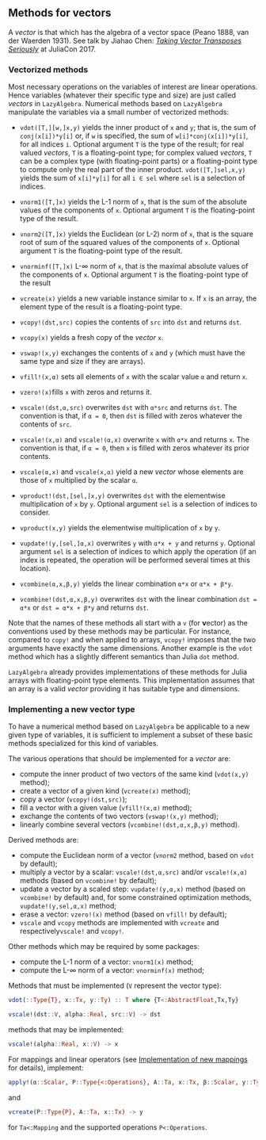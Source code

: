 ## Methods for vectors

A *vector* is that which has the algebra of a vector space (Peano 1888, van der
Waerden 1931).  See talk by Jiahao Chen:
[*Taking Vector Transposes Seriously*](https://www.youtube.com/watch?v=C2RO34b_oPM) at JuliaCon 2017.

### Vectorized methods

Most necessary operations on the variables of interest are linear operations.
Hence variables (whatever their specific type and size) are just called
*vectors* in `LazyAlgebra`.  Numerical methods based on `LazyAlgebra`
manipulate the variables via a small number of vectorized methods:

* `vdot([T,][w,]x,y)` yields the inner product of `x` and `y`; that is, the sum
  of `conj(x[i])*y[i]` or, if `w` is specified, the sum of
  `w[i]*conj(x[i])*y[i]`, for all indices `i`.  Optional argument `T` is the
  type of the result; for real valued *vectors*, `T` is a floating-point type;
  for complex valued *vectors*, `T` can be a complex type (with floating-point
  parts) or a floating-point type to compute only the real part of the inner
  product.  `vdot([T,]sel,x,y)` yields the sum of `x[i]*y[i]` for all `i ∈ sel`
  where `sel` is a selection of indices.

* `vnorm1([T,]x)` yields the L-1 norm of `x`, that is the sum of the absolute
  values of the components of `x`.  Optional argument `T` is the floating-point
  type of the result.

* `vnorm2([T,]x)` yields the Euclidean (or L-2) norm of `x`, that is the square
  root of sum of the squared values of the components of `x`.  Optional
  argument `T` is the floating-point type of the result.

* `vnorminf([T,]x)` L-∞ norm of `x`, that is the maximal absolute values of the
  components of `x`.  Optional argument `T` is the floating-point type of the
  result

* `vcreate(x)` yields a new variable instance similar to `x`.  If `x` is an
  array, the element type of the result is a floating-point type.

* `vcopy!(dst,src)` copies the contents of `src` into `dst` and returns `dst`.

* `vcopy(x)` yields a fresh copy of the *vector* `x`.

* `vswap!(x,y)` exchanges the contents of `x` and `y` (which must have the same
  type and size if they are arrays).

* `vfill!(x,α)` sets all elements of `x` with the scalar value `α` and return
  `x`.

* `vzero!(x)`fills `x` with zeros and returns it.

* `vscale!(dst,α,src)` overwrites `dst` with `α*src` and returns `dst`.  The
  convention is that, if `α = 0`, then `dst` is filled with zeros whatever the
  contents of `src`.

* `vscale!(x,α)` and `vscale!(α,x)` overwrite `x` with `α*x` and returns `x`.
  The convention is that, if `α = 0`, then `x` is filled with zeros whatever
  its prior contents.

* `vscale(α,x)` and `vscale(x,α)` yield a new *vector* whose elements are
  those of `x` multiplied by the scalar `α`.

* `vproduct!(dst,[sel,]x,y)` overwrites `dst` with the elementwise
  multiplication of `x` by `y`.  Optional argument `sel` is a selection of
  indices to consider.

* `vproduct(x,y)` yields the elementwise multiplication of `x` by `y`.

* `vupdate!(y,[sel,]α,x)` overwrites `y` with `α*x + y` and returns `y`.
  Optional argument `sel` is a selection of indices to which apply the
  operation (if an index is repeated, the operation will be performed several
  times at this location).

* `vcombine(α,x,β,y)` yields the linear combination `α*x` or `α*x + β*y`.

* `vcombine!(dst,α,x,β,y)` overwrites `dst` with the linear combination `dst =
  α*x` or `dst = α*x + β*y` and returns `dst`.

Note that the names of these methods all start with a `v` (for **v**ector) as
the conventions used by these methods may be particular.  For instance,
compared to `copy!` and when applied to arrays, `vcopy!` imposes that the two
arguments have exactly the same dimensions.  Another example is the `vdot`
method which has a slightly different semantics than Julia `dot` method.

`LazyAlgebra` already provides implementations of these methods for Julia
arrays with floating-point type elements.  This implementation assumes that an
array is a valid *vector* providing it has suitable type and dimensions.


### Implementing a new vector type

To have a numerical method based on `LazyAlgebra` be applicable to a new given
type of variables, it is sufficient to implement a subset of these basic
methods specialized for this kind of variables.

The various operations that should be implemented for a *vector* are:

* compute the inner product of two vectors of the same kind (`vdot(x,y)`
  method);
* create a vector of a given kind (`vcreate(x)` method);
* copy a vector (`vcopy!(dst,src)`);
* fill a vector with a given value (`vfill!(x,α)` method);
* exchange the contents of two vectors (`vswap!(x,y)` method);
* linearly combine several vectors (`vcombine!(dst,α,x,β,y)` method).

Derived methods are:
* compute the Euclidean norm of a vector (`vnorm2` method, based on `vdot` by
  default);
* multiply a vector by a scalar: `vscale!(dst,α,src)` and/or `vscale!(x,α)`
  methods (based on `vcombine!` by default);
* update a vector by a scaled step: `vupdate!(y,α,x)` method (based on
  `vcombine!` by default) and, for some constrained optimization methods,
  `vupdate!(y,sel,α,x)` method;
* erase a vector: `vzero!(x)` method (based on `vfill!` by default);
* `vscale` and `vcopy` methods are implemented with `vcreate` and
  respectively`vscale!` and `vcopy!`.

Other methods which may be required by some packages:
* compute the L-1 norm of a vector: `vnorm1(x)` method;
* compute the L-∞ norm of a vector: `vnorminf(x)` method;


Methods that must be implemented (`V` represent the vector type):

```julia
vdot(::Type{T}, x::Tx, y::Ty) :: T where {T<:AbstractFloat,Tx,Ty}
```

```julia
vscale!(dst::V, alpha::Real, src::V) -> dst
```

methods that may be implemented:

```julia
vscale!(alpha::Real, x::V) -> x
```

For mappings and linear operators (see
[Implementation of new mappings](mappings.md) for details), implement:

```julia
apply!(α::Scalar, P::Type{<:Operations}, A::Ta, x::Tx, β::Scalar, y::Ty) -> y
```

and

```julia
vcreate(P::Type{P}, A::Ta, x::Tx) -> y
```

for `Ta<:Mapping` and the supported operations `P<:Operations`.
